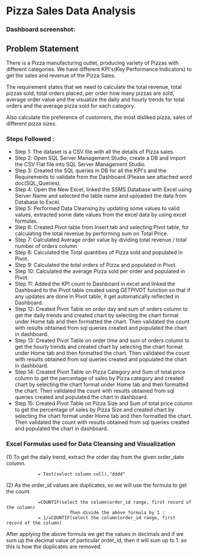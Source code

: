 # Pizza Sales Data Analysis

### Dashboard screenshot: 

## Problem Statement

There is a Pizza manufacturing outlet, producing variety of Pizzas with different categories. We have different KPI's(Key Performance Indicators) to get the sales and revenue of the Pizza Sales. 

The requirement states that we need to calculate the total revenue, total pizzas sold, total orders placed, per order how many pizzas are sold, average order value and the visualize the daily and hourly trends for total orders and the average pizza sold for each category.

Also calculate the preference of customers, the most disliked pizza, sales of different pizza sizes.

### Steps Followed :

- Step 1: The dataset is a CSV file with all the details of Pizza sales.
- Step 2: Open SQL Server Management Studio, create a DB and import the CSV Flat file into SQL Server Management Studio.
- Step 3: Created the SQL queries in DB for all the KPI's and the Requirements to validate from the Dashboard.(Please see attached word doc(SQL_Queries).
- Step 4: Open the New Excel, linked the SSMS Database with Excel using Server Name and selected the table name and uploaded the data from Database to Excel.
- Step 5: Performed Data Cleansing by updating some values to valid values, extracted some date values from the excel data by using excel formulas.
- Step 6: Created Pivot table from Insert tab and selecting Pivot table, for calculating the total revenue by performing sum on Total Price.
- Step 7: Calculated Average order value by dividing total revenue / total number of orders column
- Step 8: Calculated the Total quantities of Pizza sold and populated in Pivot.
- Step 9: Calculated the total orders of Pizza and populated in Pivot.
- Step 10: Calculated the average Pizza sold per order and populated in Pivot.
- Step 11: Added the KPI count to Dashboard in excel and linked the Dashboard to the Pivot table created using GETPIVOT function so that if any updates are done in Pivot table, it get automatically reflected in Dashboard.
- Step 12: Created Pivot Table on order day and sum of orders column to get the daily trends and created chart by selecting the chart format under Home tab and then formatted the chart. Then validated the count with results obtained from sql queries created and populated the chart in dashboard.
- Step 13: Created Pivot Table on order time and sum of orders column to get the hourly trends and created chart by selecting the chart format under Home tab and then formatted the chart. Then validated the count with results obtained from sql queries created and populated the chart in dashboard.
- Step 14: Created Pivot Table on Pizza Category and Sum of total price column to get the percentage of sales by Pizza category and created chart by selecting the chart format under Home tab and then formatted the chart. Then validated the count with results obtained from sql queries created and populated the chart in dashboard.
- Step 15: Created Pivot Table on Pizza Size and Sum of total price column to get the percentage of sales by Pizza Size and created chart by selecting the chart format under Home tab and then formatted the chart. Then validated the count with results obtained from sql queries created and populated the chart in dashboard.


### Excel Formulas used for Data Cleansing and Visualization
(1) To get the daily trend, extract the order day from the given order_date column.

                = Text(select column cell),"dddd"
(2) As the order_id values are duplicates, so we will use the formula to get the count.

                =COUNTIF(select the column(order_id range, first record of the column)
                            Then divide the above formula by 1 :
                = 1/=COUNTIF(select the column(order_id range, first record of the column)
After applying the above formula we get the values in decimals and if we sum up the decimal value of particular order_id, then it will sum up to 1.
so this is how the duplicates are removed.